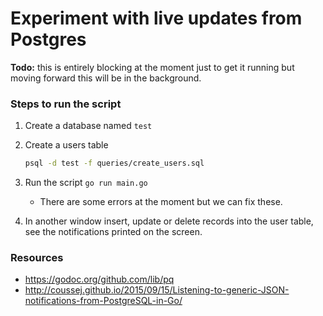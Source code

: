 # Experiment with live updates from Postgres
**Todo:** this is entirely blocking at the moment just to get it running but moving forward this will be in the background.

### Steps to run the script

1. Create a database named `test`

2. Create a users table

   ```bash
   psql -d test -f queries/create_users.sql
   ```

3. Run the script `go run main.go`

   - There are some errors at the moment but we can fix these.

4. In another window insert, update or delete records into the user table, see the notifications printed on the screen.

### Resources
- https://godoc.org/github.com/lib/pq
- http://coussej.github.io/2015/09/15/Listening-to-generic-JSON-notifications-from-PostgreSQL-in-Go/

